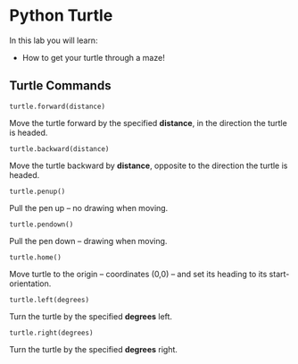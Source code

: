 # Python Turtle

In this lab you will learn:

- How to get your turtle through a maze!

## Turtle Commands

```
turtle.forward(distance)
``` 

Move the turtle forward by the specified **distance**, in the direction the turtle is headed.

```
turtle.backward(distance)
``` 

Move the turtle backward by **distance**, opposite to the direction the turtle is headed.

```
turtle.penup()
``` 

Pull the pen up – no drawing when moving.

```
turtle.pendown()
``` 

Pull the pen down – drawing when moving.

```
turtle.home()
``` 

Move turtle to the origin – coordinates (0,0) – and set its heading to its start-orientation.

```
turtle.left(degrees)
``` 

Turn the turtle by the specified **degrees** left.

```
turtle.right(degrees)
``` 

Turn the turtle by the specified **degrees** right.

